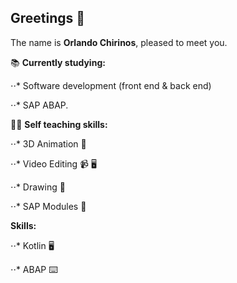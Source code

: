 ## Greetings :bow:

The name is **Orlando Chirinos**, pleased to meet you.

:books: **Currently studying:**

⋅⋅* Software development (front end & back end)

⋅⋅* SAP ABAP.

:technologist: **Self teaching skills:**

⋅⋅* 3D Animation :robot:

⋅⋅* Video Editing :video_camera: :desktop_computer:

⋅⋅* Drawing :art:

⋅⋅* SAP Modules :necktie:


**Skills:**

⋅⋅* Kotlin :desktop_computer:

⋅⋅* ABAP :keyboard:

